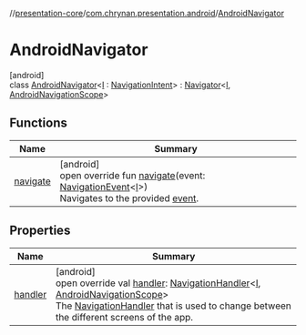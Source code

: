 //[presentation-core](../../../index.md)/[com.chrynan.presentation.android](../index.md)/[AndroidNavigator](index.md)

# AndroidNavigator

[android]\
class [AndroidNavigator](index.md)&lt;[I](index.md) : [NavigationIntent](../../../../presentation-core/presentation-core/com.chrynan.presentation/-navigation-intent/index.md)&gt; : [Navigator](../../../../presentation-core/presentation-core/com.chrynan.presentation/-navigator/index.md)&lt;[I](index.md), [AndroidNavigationScope](../-android-navigation-scope/index.md)&gt;

## Functions

| Name | Summary |
|---|---|
| [navigate](navigate.md) | [android]<br>open override fun [navigate](navigate.md)(event: [NavigationEvent](../../../../presentation-core/presentation-core/com.chrynan.presentation/-navigation-event/index.md)&lt;[I](index.md)&gt;)<br>Navigates to the provided [event](navigate.md). |

## Properties

| Name | Summary |
|---|---|
| [handler](handler.md) | [android]<br>open override val [handler](handler.md): [NavigationHandler](../../../../presentation-core/presentation-core/com.chrynan.presentation/-navigation-handler/index.md)&lt;[I](index.md), [AndroidNavigationScope](../-android-navigation-scope/index.md)&gt;<br>The [NavigationHandler](../../../../presentation-core/presentation-core/com.chrynan.presentation/-navigation-handler/index.md) that is used to change between the different screens of the app. |
